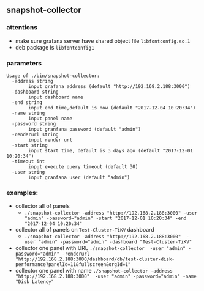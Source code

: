 ## snapshot-collector

### attentions
- make sure grafana server have  shared object file `libfontconfig.so.1`
- deb package is `libfontconfig1`

### parameters
```
Usage of ./bin/snapshot-collector:
  -address string
    	input grafana address (default "http://192.168.2.188:3000")
  -dashboard string
    	input dashboard name
  -end string
    	input end time,default is now (default "2017-12-04 10:20:34")
  -name string
    	input panel name
  -password string
    	input granfana password (default "admin")
  -renderurl string
    	input render url
  -start string
    	input start time, default is 3 days ago (default "2017-12-01 10:20:34")
  -timeout int
    	input execute query timeout (default 30)
  -user string
    	input granfana user (default "admin")
```


### examples:
- collector all of panels
	- `./snapshot-collector -address "http://192.168.2.188:3000" -user "admin" -password="admin" -start "2017-12-01 10:20:34" -end "2017-12-04 10:20:34"`
- collector all of panels on `Test-Cluster-TiKV` dashboard
	- `./snapshot-collector -address "http://192.168.2.188:3000"  -user "admin" -password="admin" -dashboard "Test-Cluster-TiKV"`
- collector one panel with URL
	`./snapshot-collector  -user "admin" -password="admin" -renderurl "http://192.168.2.188:3000/dashboard/db/test-cluster-disk-performance?panelId=11&fullscreen&orgId=1"`
- collector one panel with name
	`./snapshot-collector -address "http://192.168.2.188:3000"  -user "admin" -password="admin" -name "Disk Latency"`
	
